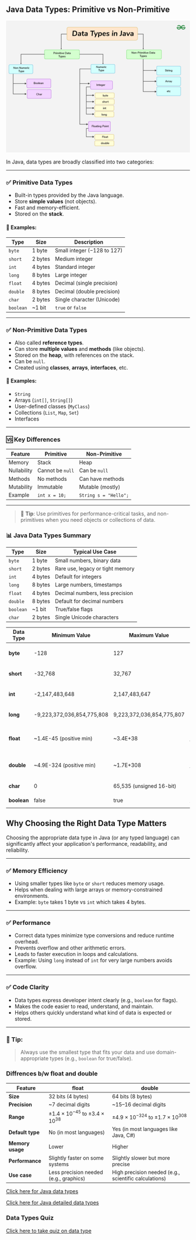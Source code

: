 ## Java Data Types: Primitive vs Non-Primitive

<img src="java-data-types.png" alt="Flowers in Chania">



In Java, data types are broadly classified into two categories:

---

### ✅ Primitive Data Types

- Built-in types provided by the Java language.
- Store **simple values** (not objects).
- Fast and memory-efficient.
- Stored on the **stack**.

#### 🔹 Examples:

| Type     | Size     | Description                 |
|----------|----------|-----------------------------|
| `byte`   | 1 byte   | Small integer (−128 to 127) |
| `short`  | 2 bytes  | Medium integer              |
| `int`    | 4 bytes  | Standard integer            |
| `long`   | 8 bytes  | Large integer               |
| `float`  | 4 bytes  | Decimal (single precision)  |
| `double` | 8 bytes  | Decimal (double precision)  |
| `char`   | 2 bytes  | Single character (Unicode)  |
| `boolean`| ~1 bit   | `true` or `false`           |

---



### ✅ Non-Primitive Data Types

- Also called **reference types**.
- Can store **multiple values** and **methods** (like objects).
- Stored on the **heap**, with references on the stack.
- Can be `null`.
- Created using **classes**, **arrays**, **interfaces**, etc.

#### 🔹 Examples:
- `String`
- Arrays (`int[]`, `String[]`)
- User-defined classes (`MyClass`)
- Collections (`List`, `Map`, `Set`)
- Interfaces

---

### 🆚 Key Differences

| Feature             | Primitive           | Non-Primitive             |
|---------------------|---------------------|----------------------------|
| Memory              | Stack               | Heap                      |
| Nullability         | Cannot be `null`    | Can be `null`             |
| Methods             | No methods          | Can have methods          |
| Mutability          | Immutable           | Mutable (mostly)          |
| Example             | `int x = 10;`       | `String s = "Hello";`     |

---

> 🧠 **Tip**: Use primitives for performance-critical tasks, and non-primitives when you need objects or collections of data.




### 📊 Java Data Types Summary

| Type     | Size     | Typical Use Case               |
|----------|----------|--------------------------------|
| `byte`   | 1 byte   | Small numbers, binary data     |
| `short`  | 2 bytes  | Rare use, legacy or tight memory |
| `int`    | 4 bytes  | Default for integers           |
| `long`   | 8 bytes  | Large numbers, timestamps      |
| `float`  | 4 bytes  | Decimal numbers, less precision |
| `double` | 8 bytes  | Default for decimal numbers    |
| `boolean`| ~1 bit   | True/false flags               |
| `char`   | 2 bytes  | Single Unicode characters      |


| Data Type  | Minimum Value                           | Maximum Value                          | Notes                                  |
|------------|-----------------------------------------|----------------------------------------|----------------------------------------|
| **byte**   | -128                                    | 127                                    | 8-bit signed integer                   |
| **short**  | -32,768                                 | 32,767                                 | 16-bit signed integer                  |
| **int**    | -2,147,483,648                          | 2,147,483,647                          | 32-bit signed integer                  |
| **long**   | -9,223,372,036,854,775,808              | 9,223,372,036,854,775,807              | 64-bit signed integer                  |
| **float**  | ~1.4E-45 (positive min)                 | ~3.4E+38                               | 32-bit IEEE 754 floating point         |
| **double** | ~4.9E-324 (positive min)                | ~1.7E+308                              | 64-bit IEEE 754 floating point         |
| **char**   | 0                                       | 65,535 (unsigned 16-bit)               | Unicode character                      |
| **boolean**| false                                   | true                                   | Only two values                        |




## Why Choosing the Right Data Type Matters

Choosing the appropriate data type in Java (or any typed language) can significantly affect your application's performance, readability, and reliability.

---

### ✅ Memory Efficiency
- Using smaller types like `byte` or `short` reduces memory usage.
- Helps when dealing with large arrays or memory-constrained environments.
- Example: `byte` takes 1 byte vs `int` which takes 4 bytes.

---

### ✅ Performance
- Correct data types minimize type conversions and reduce runtime overhead.
- Prevents overflow and other arithmetic errors.
- Leads to faster execution in loops and calculations.
- Example: Using `long` instead of `int` for very large numbers avoids overflow.

---

### ✅ Code Clarity
- Data types express developer intent clearly (e.g., `boolean` for flags).
- Makes the code easier to read, understand, and maintain.
- Helps others quickly understand what kind of data is expected or stored.

---

### 🧠 Tip:
> Always use the smallest type that fits your data and use domain-appropriate types (e.g., `boolean` for true/false).

### Diffrences b/w float and double
| Feature           | **float**                           | **double**                           |
|------------------|-------------------------------------|--------------------------------------|
| **Size**          | 32 bits (4 bytes)                  | 64 bits (8 bytes)                    |
| **Precision**     | ~7 decimal digits                  | ~15–16 decimal digits                |
| **Range**         | ±1.4 × 10<sup>−45</sup> to ±3.4 × 10<sup>38</sup> | ±4.9 × 10<sup>−324</sup> to ±1.7 × 10<sup>308</sup> |
| **Default type**  | No (in most languages)             | Yes (in most languages like Java, C#)|
| **Memory usage**  | Lower                              | Higher                               |
| **Performance**   | Slightly faster on some systems    | Slightly slower but more precise     |
| **Use case**      | Less precision needed (e.g., graphics) | High precision needed (e.g., scientific calculations) |


<a href="https://gist.github.com/igorbotian/ace3863672fb182c07ea88c57b355b98/">Click here for Java data types</a>

<a href="https://www.geeksforgeeks.org/data-types-in-java/">Click here for Java detailed data types</a>

<h3>Data Types Quiz</h3>
<a href="Questions.md">Click here to take quiz on data type</a>

